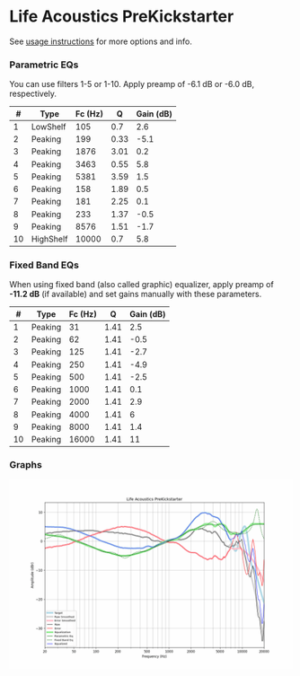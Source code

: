 # Life Acoustics PreKickstarter
See [usage instructions](https://github.com/jaakkopasanen/AutoEq#usage) for more options and info.

### Parametric EQs
You can use filters 1-5 or 1-10. Apply preamp of -6.1 dB or -6.0 dB, respectively.

|   # | Type      |   Fc (Hz) |    Q |   Gain (dB) |
|-----|-----------|-----------|------|-------------|
|   1 | LowShelf  |       105 | 0.7  |         2.6 |
|   2 | Peaking   |       199 | 0.33 |        -5.1 |
|   3 | Peaking   |      1876 | 3.01 |         0.2 |
|   4 | Peaking   |      3463 | 0.55 |         5.8 |
|   5 | Peaking   |      5381 | 3.59 |         1.5 |
|   6 | Peaking   |       158 | 1.89 |         0.5 |
|   7 | Peaking   |       181 | 2.25 |         0.1 |
|   8 | Peaking   |       233 | 1.37 |        -0.5 |
|   9 | Peaking   |      8576 | 1.51 |        -1.7 |
|  10 | HighShelf |     10000 | 0.7  |         5.8 |

### Fixed Band EQs
When using fixed band (also called graphic) equalizer, apply preamp of **-11.2 dB** (if available) and set gains manually with these parameters.

|   # | Type    |   Fc (Hz) |    Q |   Gain (dB) |
|-----|---------|-----------|------|-------------|
|   1 | Peaking |        31 | 1.41 |         2.5 |
|   2 | Peaking |        62 | 1.41 |        -0.5 |
|   3 | Peaking |       125 | 1.41 |        -2.7 |
|   4 | Peaking |       250 | 1.41 |        -4.9 |
|   5 | Peaking |       500 | 1.41 |        -2.5 |
|   6 | Peaking |      1000 | 1.41 |         0.1 |
|   7 | Peaking |      2000 | 1.41 |         2.9 |
|   8 | Peaking |      4000 | 1.41 |         6   |
|   9 | Peaking |      8000 | 1.41 |         1.4 |
|  10 | Peaking |     16000 | 1.41 |        11   |

### Graphs
![](./Life%20Acoustics%20PreKickstarter.png)
